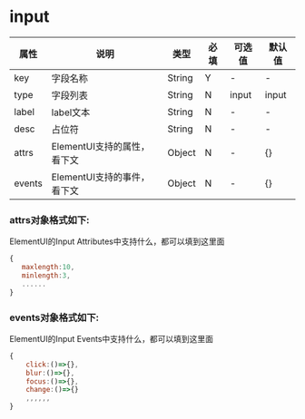 # input
|属性        |      说明    |    类型   |         必填     |    可选值    |        默认值 |
| --- | --- | --- | --- |----|----|
| key        |      字段名称   |  String   |    Y  |    -   |   -    |
| type        |      字段列表   |  String   |    N  |    input   |   input    |
| label        |      label文本   |  String   |    N  |    -   |   -    |
| desc        |      占位符   |  String   |    N  |    -   |   -    |
| attrs        |      ElementUI支持的属性，看下文   |  Object   |    N  |    -   |   {}    |
| events        |      ElementUI支持的事件，看下文   |  Object   |    N  |    -   |   {}    |

### attrs对象格式如下:
 ElementUI的Input Attributes中支持什么，都可以填到这里面
```js
{
   maxlength:10,
   minlength:3,
   ......
}
```

### events对象格式如下:
 ElementUI的Input Events中支持什么，都可以填到这里面
```js
{
    click:()=>{},
    blur:()=>{},
    focus:()=>{},
    change:()=>{}      
    ,,,,,,    
}
```


